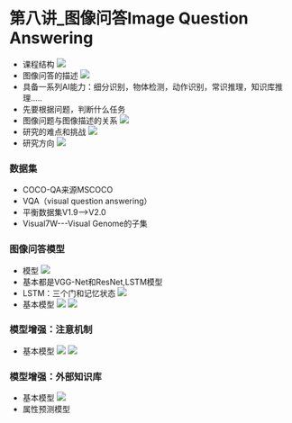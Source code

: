 
# 第八讲_图像问答Image Question  Answering

- 课程结构
![](https://i.imgur.com/Gk4r6EN.png)
- 图像问答的描述
![](https://i.imgur.com/s9cina3.png)
- 具备一系列AI能力：细分识别，物体检测，动作识别，常识推理，知识库推理.....
- 先要根据问题，判断什么任务
- 图像问题与图像描述的关系
![](https://i.imgur.com/nUbvF9a.png)
- 研究的难点和挑战
![](https://i.imgur.com/7g45tBt.png)
- 研究方向
![](https://i.imgur.com/CoRElTo.png)

### 数据集

- COCO-QA来源MSCOCO
- VQA（visual question answering）
- 平衡数据集V1.9-->V2.0
- Visual7W---Visual Genome的子集

### 图像问答模型

- 模型
![](https://i.imgur.com/HeQa9m2.png)
- 基本都是VGG-Net和ResNet,LSTM模型
- LSTM：三个门和记忆状态
![](https://i.imgur.com/jGaiPMX.png)
- 基本模型
![](https://i.imgur.com/avcqVZ4.png)
![](https://i.imgur.com/o01ISLd.png)

### 模型增强：注意机制

- 基本模型
![](https://i.imgur.com/Ba953EM.png)
![](https://i.imgur.com/kQpuEeH.png)

### 模型增强：外部知识库

- 基本模型
![](https://i.imgur.com/0o6oEWd.png)
- 属性预测模型